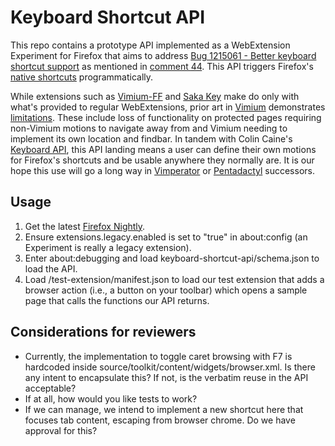 # Keyboard Shortcut API

This repo contains a prototype API implemented as a WebExtension Experiment for Firefox
that aims to address [Bug 1215061 - Better keyboard shortcut support][bug-1215061] as
mentioned in [comment 44][bug-1215061-c44]. This API triggers Firefox's [native
shortcuts][shortcuts] programmatically.

While extensions such as [Vimium-FF][vimium-ff] and [Saka Key][saka-key] make do only with
what's provided to regular WebExtensions, prior art in [Vimium][vimium] demonstrates
[limitations][vimium-faq]. These include loss of functionality on protected pages
requiring non-Vimium motions to navigate away from and Vimium needing to implement its own
location and findbar. In tandem with Colin Caine's [Keyboard API][keyboard-api], this API
landing means a user can define their own motions for Firefox's shortcuts and be usable
anywhere they normally are. It is our hope this use will go a long way in
[Vimperator][vimperator] or [Pentadactyl][pentadactyl] successors.

## Usage

1. Get the latest [Firefox Nightly][nightly].
2. Ensure extensions.legacy.enabled is set to "true" in about:config (an Experiment is
really a legacy extension).
3. Enter about:debugging and load keyboard-shortcut-api/schema.json to load the API.
4. Load /test-extension/manifest.json to load our test extension that adds a browser
action (i.e., a button on your toolbar) which opens a sample page that calls the functions
our API returns.

## Considerations for reviewers

- Currently, the implementation to toggle caret browsing with F7 is hardcoded inside
source/toolkit/content/widgets/browser.xml. Is there any intent to encapsulate this? If
not, is the verbatim reuse in the API acceptable?
- If at all, how would you like tests to work?
- If we can manage, we intend to implement a new shortcut here that focuses tab content,
escaping from browser chrome. Do we have approval for this?

[bug-1215061]: https://bugzilla.mozilla.org/show_bug.cgi?id=1215061
[bug-1215061-c44]: https://bugzilla.mozilla.org/show_bug.cgi?id=1215061#c44
[keyboard-api]: https://github.com/cmcaine/keyboard-api
[nightly]: https://www.mozilla.org/en-US/firefox/nightly/all/
[vimium]: https://github.com/philc/vimium/
[vimium-faq]: https://github.com/philc/vimium/wiki/FAQ
[vimium-ff]: https://addons.mozilla.org/firefox/addon/vimium-ff/
[vimperator]: https://github.com/vimperator/vimperator-labs/
[pentadactyl]: https://github.com/5digits/dactyl
[saka-key]: https://addons.mozilla.org/firefox/addon/saka-key/
[shortcuts]: https://support.mozilla.org/kb/keyboard-shortcuts-perform-firefox-tasks-quickly

